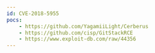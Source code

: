 ```yaml
---
id: CVE-2018-5955
pocs:
    - https://github.com/YagamiiLight/Cerberus
    - https://github.com/cisp/GitStackRCE
    - https://www.exploit-db.com/raw/44356
---
```

